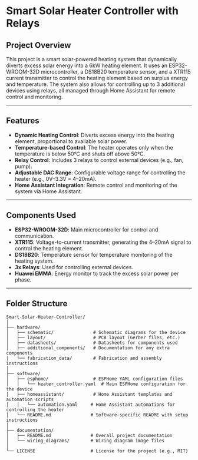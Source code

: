 # Smart Solar Heater Controller with Relays

## Project Overview
This project is a smart solar-powered heating system that dynamically diverts excess solar energy into a 6kW heating element. It uses an ESP32-WROOM-32D microcontroller, a DS18B20 temperature sensor, and a XTR115 current transmitter to control the heating element based on surplus energy and temperature. The system also allows for controlling up to 3 additional devices using relays, all managed through Home Assistant for remote control and monitoring.

---

## Features

- **Dynamic Heating Control**: Diverts excess energy into the heating element, proportional to available solar power.
- **Temperature-based Control**: The heater operates only when the temperature is below 50°C and shuts off above 50°C.
- **Relay Control**: Includes 3 relays to control external devices (e.g., fan, pump).
- **Adjustable DAC Range**: Configurable voltage range for controlling the heater (e.g., 0V–3.3V = 4–20mA).
- **Home Assistant Integration**: Remote control and monitoring of the system via Home Assistant.
  
---

## Components Used

- **ESP32-WROOM-32D**: Main microcontroller for control and communication.
- **XTR115**: Voltage-to-current transmitter, generating the 4–20mA signal to control the heating element.
- **DS18B20**: Temperature sensor for temperature monitoring of the heating system.
- **3x Relays**: Used for controlling external devices.
- **Huawei EMMA**: Energy monitor to track the excess solar power per phase.

---

## Folder Structure

```plaintext
Smart-Solar-Heater-Controller/
│
├── hardware/
│   ├── schematic/               # Schematic diagrams for the device
│   ├── layout/                  # PCB layout (Gerber files, etc.)
│   ├── datasheets/              # Datasheets for components used
│   ├── additional_components/   # Documentation for any extra components
│   └── fabrication_data/        # Fabrication and assembly instructions
│
├── software/
│   ├── esphome/                 # ESPHome YAML configuration files
│   │   └── heater_controller.yaml  # Main ESPHome configuration for the device
│   ├── homeassistant/           # Home Assistant templates and automation scripts
│   │   └── automation.yaml     # Home Assistant automations for controlling the heater
│   └── README.md               # Software-specific README with setup instructions
│
├── documentation/
│   ├── README.md               # Overall project documentation
│   └── wiring_diagrams/        # Wiring diagram image files
│
└── LICENSE                     # License for the project (e.g., MIT)
